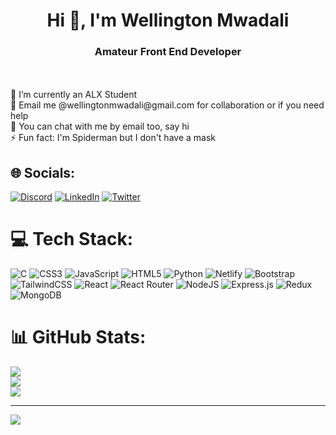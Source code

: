 <h1 align="center">Hi 👋, I'm Wellington Mwadali</h1>
<h3 align="center">Amateur Front End Developer</h3><br><br>
🔭 I’m currently an ALX Student<br>👯 Email me @wellingtonmwadali@gmail.com for collaboration or if you need help  <br>💬 You can chat with me by email too, say hi<br>⚡ Fun fact: I'm Spiderman but I don't have a mask 


## 🌐 Socials:
[![Discord](https://img.shields.io/badge/Discord-%237289DA.svg?logo=discord&logoColor=white)](https://discord.gg/Mwadali#3047) [![LinkedIn](https://img.shields.io/badge/LinkedIn-%230077B5.svg?logo=linkedin&logoColor=white)](https://linkedin.com/in/wellingtonmwadali) [![Twitter](https://img.shields.io/badge/Twitter-%231DA1F2.svg?logo=Twitter&logoColor=white)](https://twitter.com/mwadzaliii) 

# 💻 Tech Stack:
![C](https://img.shields.io/badge/c-%2300599C.svg?style=plastic&logo=c&logoColor=white) ![CSS3](https://img.shields.io/badge/css3-%231572B6.svg?style=plastic&logo=css3&logoColor=white) ![JavaScript](https://img.shields.io/badge/javascript-%23323330.svg?style=plastic&logo=javascript&logoColor=%23F7DF1E) ![HTML5](https://img.shields.io/badge/html5-%23E34F26.svg?style=plastic&logo=html5&logoColor=white) ![Python](https://img.shields.io/badge/python-3670A0?style=plastic&logo=python&logoColor=ffdd54) ![Netlify](https://img.shields.io/badge/netlify-%23000000.svg?style=plastic&logo=netlify&logoColor=#00C7B7) ![Bootstrap](https://img.shields.io/badge/bootstrap-%23563D7C.svg?style=plastic&logo=bootstrap&logoColor=white) ![TailwindCSS](https://img.shields.io/badge/tailwindcss-%2338B2AC.svg?style=plastic&logo=tailwind-css&logoColor=white) ![React](https://img.shields.io/badge/react-%2320232a.svg?style=plastic&logo=react&logoColor=%2361DAFB) ![React Router](https://img.shields.io/badge/React_Router-CA4245?style=plastic&logo=react-router&logoColor=white) ![NodeJS](https://img.shields.io/badge/node.js-6DA55F?style=plastic&logo=node.js&logoColor=white) ![Express.js](https://img.shields.io/badge/express.js-%23404d59.svg?style=plastic&logo=express&logoColor=%2361DAFB) ![Redux](https://img.shields.io/badge/redux-%23593d88.svg?style=plastic&logo=redux&logoColor=white) ![MongoDB](https://img.shields.io/badge/MongoDB-%234ea94b.svg?style=plastic&logo=mongodb&logoColor=white)
# 📊 GitHub Stats:
![](https://github-readme-stats.vercel.app/api?username=wellingtonmwadali&theme=dark&hide_border=false&include_all_commits=true&count_private=true)<br/>
![](https://github-readme-streak-stats.herokuapp.com/?user=wellingtonmwadali&theme=dark&hide_border=false)<br/>
![](https://github-readme-stats.vercel.app/api/top-langs/?username=wellingtonmwadali&theme=dark&hide_border=false&include_all_commits=true&count_private=true&layout=compact)

---
[![](https://visitcount.itsvg.in/api?id=wellingtonmwadali&icon=6&color=0)](https://visitcount.itsvg.in)

<!-- Proudly created with GPRM ( https://gprm.itsvg.in ) -->
